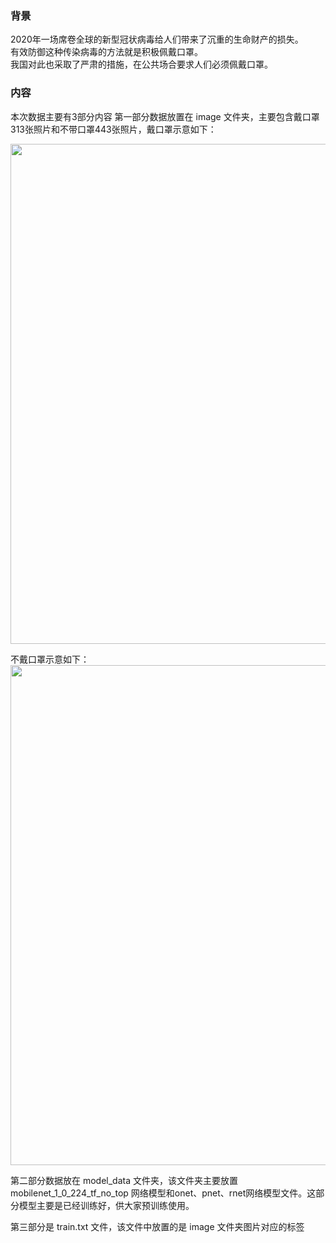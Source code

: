 ### 背景
2020年一场席卷全球的新型冠状病毒给人们带来了沉重的生命财产的损失。  
有效防御这种传染病毒的方法就是积极佩戴口罩。  
我国对此也采取了严肃的措施，在公共场合要求人们必须佩戴口罩。  

### 内容
本次数据主要有3部分内容
第一部分数据放置在 image 文件夹，主要包含戴口罩313张照片和不带口罩443张照片，戴口罩示意如下：

<img src="https://imgbed.momodel.cn/20200921102253.png" width=800px/>


不戴口罩示意如下：
<img src="https://imgbed.momodel.cn/20200921102312.png" width=800px/>

第二部分数据放在 model_data 文件夹，该文件夹主要放置 mobilenet_1_0_224_tf_no_top 网络模型和onet、pnet、rnet网络模型文件。这部分模型主要是已经训练好，供大家预训练使用。

第三部分是 train.txt 文件，该文件中放置的是 image 文件夹图片对应的标签


